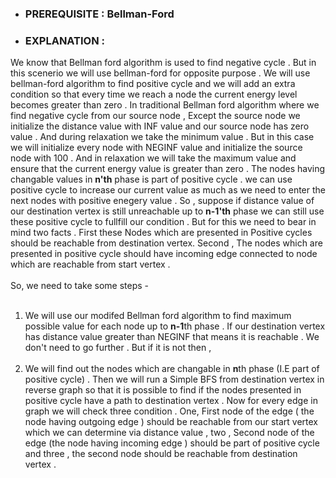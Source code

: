 - ### PREREQUISITE : Bellman-Ford

- ### EXPLANATION :
 We know that Bellman ford algorithm is used to find negative cycle . But in this scenerio we will use bellman-ford for opposite purpose . We will use bellman-ford algorithm to
 find positive cycle and we will add an extra condition so that every time we reach a node the current energy level becomes greater than zero . In traditional Bellman ford algorithm where we find negative cycle from our source node , Except the source node we initialize the distance value with INF value and our source node has zero value . And during relaxation we take the minimum value  . But in this case we will initialize every node with NEGINF value and initialize the source node with 100 . And in relaxation we will take the maximum value and ensure that the current energy value is greater than zero . The nodes having changable values in **n'th** phase is part of positive cycle . we can use positive cycle to increase
our current value as much as we need to enter the next nodes with positive enegery value . So , suppose if distance value of our destination vertex is still unreachable up to **n-1'th** phase we can still use these positive cycle to 
fullfill our condition . But for this we need to bear in mind two facts . First these Nodes which are presented in Positive cycles should be reachable from destination vertex.
Second , The nodes which are presented in positive cycle should have incoming edge connected to node which are reachable from start vertex . <br><br>
So, we need to take some steps - <br><br>
1. We will use our modifed Bellman ford algorithm to find maximum possible value for each node up to **n-1**th phase . If our destination vertex has distance value greater than 
NEGINF that means it is reachable . We don't need to go further . But if it is not then , <br><br>
2. We will find out the nodes which are changable in **n**th phase (I.E part of positive cycle) . Then we will run a Simple BFS from destination vertex in reverse graph so that
it is possible to find if the nodes presented in positive cycle have a path to destination vertex . Now for every edge in graph we will check three condition . One, First node
of the edge ( the node having outgoing edge ) should be reachable from our start vertex which we can determine via distance value  , two , Second node of the edge (the node having incoming edge ) should be part of positive cycle and three , the second node should be reachable from destination vertex . <br><br>
